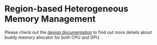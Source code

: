 # Region-based Heterogeneous Memory Management

Please check out the [design documentation](http://gangliao.me) to find out more details about
buddy memory allocator for both CPU and GPU.
